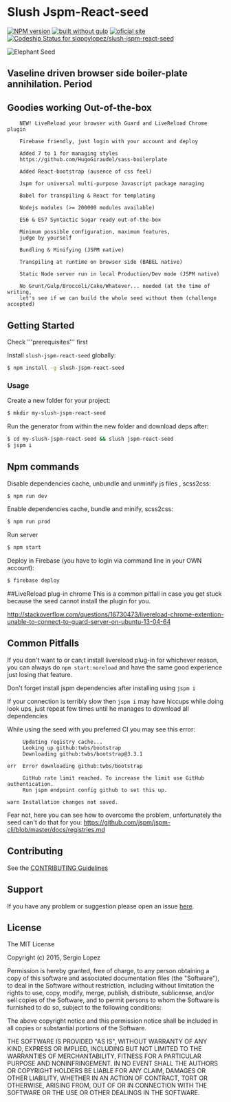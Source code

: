 # Slush Jspm-React-seed 

[![NPM version](https://badge-me.herokuapp.com/api/npm/slush-jspm-react-seed.png)](http://badges.enytc.com/for/npm/slush-jspm-react-seed)
[![built without gulp](https://img.shields.io/badge/build%20without-gulp-brightgreen.svg)](http://jspm.com)
[![oficial site](https://img.shields.io/badge/sloppy-lopez-pink.svg)](http://sloppylopez.com)
[![Codeship Status for sloppylopez/slush-jspm-react-seed](https://codeship.com/projects/64f5f2f0-7dab-0133-7e41-6a5cc34fb59d/status?branch=master)](https://codeship.com/projects/120218)

![Elephant Seed](https://raw.githubusercontent.com/sloppylopez/slush-jspm-react-seed/master/templates/assets/images/ElephantSeed.png)

>
 
## Vaseline driven browser side boiler-plate annihilation. Period

## Goodies working Out-of-the-box
        NEW! LiveReload your browser with Guard and LiveReload Chrome plugin
        
        Firebase friendly, just login with your account and deploy
        
        Added 7 to 1 for managing styles 
        https://github.com/HugoGiraudel/sass-boilerplate
        
        Added React-bootstrap (ausence of css feel)
        
        Jspm for universal multi-purpose Javascript package managing

        Babel for transpiling & React for templating

        Nodejs modules (>= 200000 modules available)

        ES6 & ES7 Syntactic Sugar ready out-of-the-box

        Minimum possible configuration, maximum features,
        judge by yourself

        Bundling & Minifying (JSPM native)

        Transpiling at runtime on browser side (BABEL native)

        Static Node server run in local Production/Dev mode (JSPM native)

        No Grunt/Gulp/Broccoli/Cake/Whatever... needed (at the time of writing, 
        let's see if we can build the whole seed without them (challenge accepted)

## Getting Started
Check '''prerequisites''' first

Install `slush-jspm-react-seed` globally:

```bash
$ npm install -g slush-jspm-react-seed
```

### Usage

Create a new folder for your project:

```bash
$ mkdir my-slush-jspm-react-seed
```

Run the generator from within the new folder and download deps after:

```bash
$ cd my-slush-jspm-react-seed && slush jspm-react-seed
$ jspm i
```

## Npm commands

Disable dependencies cache, unbundle and unminify js files , scss2css:

```bash
$ npm run dev
```

Enable dependencies cache, bundle and minify, scss2css:

```bash
$ npm run prod
```

Run server
```bash
$ npm start
```

Deploy in Firebase (you have to login via command line in your OWN account):

```bash
$ firebase deploy
```

##LiveReload plug-in chrome
This is a common pitfall in case you get stuck 
because the seed cannot install the plugin for you.

http://stackoverflow.com/questions/16730473/livereload-chrome-extention-unable-to-connect-to-guard-server-on-ubuntu-13-04-64

## Common Pitfalls
If you don't want to or can;t install livereload plug-in for whichever reason, you can always do ```npm start:noreload``` and 
have the same good experience just losing that feature.

Don't forget install jspm dependencies after installing using ```jspm i```

If your connection is terribly slow then ```jspm i``` may have hiccups while 
doing look ups, just repeat few times until he manages to download all dependencies

While using the seed with you preferred CI you may see this error:
```
     Updating registry cache...
     Looking up github:twbs/bootstrap
     Downloading github:twbs/bootstrap@3.3.1

err  Error downloading github:twbs/bootstrap

     GitHub rate limit reached. To increase the limit use GitHub authentication.
     Run jspm endpoint config github to set this up.

warn Installation changes not saved.
``` 
Fear not, here you can see how to overcome the problem, unfortunately the seed can't do that for you:
https://github.com/jspm/jspm-cli/blob/master/docs/registries.md

## Contributing

See the [CONTRIBUTING Guidelines](https://github.com/sloppylopez/slush-jspm-react-seed/blob/master/CONTRIBUTING.md)

## Support
If you have any problem or suggestion please open an issue [here](https://github.com/sloppylopez/slush-jspm-react-seed/issues).

## License 

The MIT License

Copyright (c) 2015, Sergio Lopez

Permission is hereby granted, free of charge, to any person
obtaining a copy of this software and associated documentation
files (the "Software"), to deal in the Software without
restriction, including without limitation the rights to use,
copy, modify, merge, publish, distribute, sublicense, and/or sell
copies of the Software, and to permit persons to whom the
Software is furnished to do so, subject to the following
conditions:

The above copyright notice and this permission notice shall be
included in all copies or substantial portions of the Software.

THE SOFTWARE IS PROVIDED "AS IS", WITHOUT WARRANTY OF ANY KIND,
EXPRESS OR IMPLIED, INCLUDING BUT NOT LIMITED TO THE WARRANTIES
OF MERCHANTABILITY, FITNESS FOR A PARTICULAR PURPOSE AND
NONINFRINGEMENT. IN NO EVENT SHALL THE AUTHORS OR COPYRIGHT
HOLDERS BE LIABLE FOR ANY CLAIM, DAMAGES OR OTHER LIABILITY,
WHETHER IN AN ACTION OF CONTRACT, TORT OR OTHERWISE, ARISING
FROM, OUT OF OR IN CONNECTION WITH THE SOFTWARE OR THE USE OR
OTHER DEALINGS IN THE SOFTWARE.
